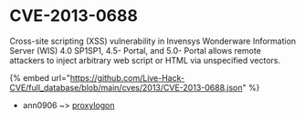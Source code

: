 # CVE-2013-0688

Cross-site scripting (XSS) vulnerability in Invensys Wonderware Information Server (WIS) 4.0 SP1SP1, 4.5- Portal, and 5.0- Portal allows remote attackers to inject arbitrary web script or HTML via unspecified vectors.

{% embed url="https://github.com/Live-Hack-CVE/full_database/blob/main/cves/2013/CVE-2013-0688.json" %}


* ann0906 ~> [proxylogon](https://www.alice-snow.ru/2013/database/cve-2013-0688/proxylogon-ann0906)
